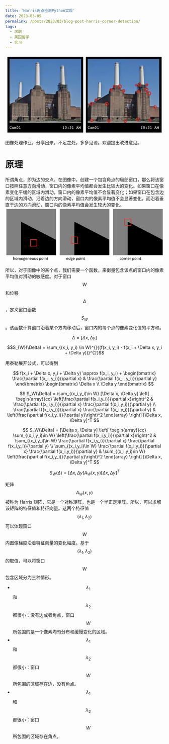 ```yaml
---
title: 'Harris角点检测Python实现'
date: 2023-03-05
permalink: /posts/2023/03/blog-post-harris-corner-detection/
tags:
  - 求职
  - 美国留学
  - 实习
---
```

<img src='/images/blog/2023-harris-corner-detection/corner-detection-1.jpeg'>

图像处理作业，分享出来。不足之处，多多见谅。欢迎提出改进意见。

原理
======
所谓角点，即为边的交点。在图像中，创建一个包含角点的局部窗口，那么将该窗口按照任意方向滑动，窗口内的像素平均值都会发生比较大的变化。如果窗口在像素变化平缓的区域内滑动，窗口内的像素平均值不会显著变化；如果窗口在包含边的区域内滑动，沿着边的方向滑动，窗口内的像素平均值不会显著变化，而沿着垂直于边的方向滑动，窗口内的像素平均值会发生较大的变化。
<img src='/images/blog/2023-harris-corner-detection/corner-detection-2.png'>

所以，对于图像中的某个点，我们需要一个函数，来衡量包含该点的窗口内的像素平均值对滑动的敏感度。对于窗口$$W$$和位移$$\Delta$$，定义窗口函数$$S_{W}$$。该函数计算窗口沿着某个方向移动后，窗口内的每个点的像素变化值的平方和。

$$\Delta = [\Delta x, \Delta y]$$

$$S_{W}(\Delta) = \sum_{(x_i, y_i) \in W}^{}{(f(x_i, y_i) - f(x_i + \Delta x, y_i + \Delta y))}^{2}$$

用泰勒展开公式，可以得到

$$
f(x_i + \Delta x, y_i + \Delta y) \approx f(x_i, y_i) + 
\begin{bmatrix}
\frac{\partial f(x_i, y_i)}{\partial x} & \frac{\partial f(x_i, y_i)}{\partial y}
\end{bmatrix}
\begin{bmatrix}
\Delta x \\
\Delta y
\end{bmatrix}
$$

$$
S_W(\Delta) = \sum_{(x_i,y_i)\in W} [\Delta x, \Delta y]
\left[ 
\begin{array}{cc}
\left(\frac{\partial f(x_i,y_i)}{\partial x}\right)^2 & \frac{\partial f(x_i,y_i)}{\partial x} \frac{\partial f(x_i,y_i)}{\partial y} \\
\frac{\partial f(x_i,y_i)}{\partial x} \frac{\partial f(x_i,y_i)}{\partial y} & \left(\frac{\partial f(x_i,y_i)}{\partial y}\right)^2
\end{array}
\right]
[\Delta x, \Delta y]^T
$$

$$
S_W(\Delta) = [\Delta x, \Delta y] \left[
\begin{array}{cc}
\sum_{(x_i,y_i)\in W} \left(\frac{\partial f(x_i,y_i)}{\partial x}\right)^2 & \sum_{(x_i,y_i)\in W} \frac{\partial f(x_i,y_i)}{\partial x} \frac{\partial f(x_i,y_i)}{\partial y} \\
\sum_{(x_i,y_i)\in W} \frac{\partial f(x_i,y_i)}{\partial x} \frac{\partial f(x_i,y_i)}{\partial y} & \sum_{(x_i,y_i)\in W} \left(\frac{\partial f(x_i,y_i)}{\partial y}\right)^2
\end{array}
\right]
[\Delta x, \Delta y]^T
$$

$$
S_W(\Delta) = [\Delta x, \Delta y] A_W (x, y) [\Delta x, \Delta y]^T
$$

矩阵$$A_W(x, y)$$被称为 Harris 矩阵，它是一个对称矩阵，也是一个半正定矩阵。所以，可以求解该矩阵的特征值和特征向量。这两个特征值$$(\lambda_1 , \lambda_2)$$可以体现窗口$$W$$内图像梯度沿着特征向量的变化幅度。基于$$(\lambda_1 , \lambda_2)$$的取值，可以将窗口$$W$$包含区域分为三种情形。

* $$\lambda_1$$和$$\lambda_2$$都很小：没有边或者角点，窗口$$W$$所包围的是一个像素均匀分布和缓慢变化的区域。
* $$\lambda_1$$和$$\lambda_2$$都很小：窗口$$W$$所包围的区域存在边，没有角点。
* $$\lambda_1$$和$$\lambda_2$$都很小：窗口$$W$$所包围的区域存在角点。
